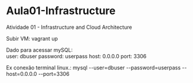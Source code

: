 # Aula01-Infrastructure
Atividade 01 -  Infrastructure and Cloud Architecture

Subir VM: 
vagrant up

Dado para acessar mySQL: <br>
user: dbuser
password: userpass
host: 0.0.0.0
port: 3306

Ex conexão terminal linux.:
mysql --user=dbuser --password=userpass --host=0.0.0.0 --port=3306
